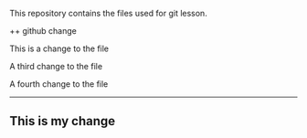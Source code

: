 This repository contains the files used for git lesson.

++ github change

This is a change to the file

A third change to the file

A fourth change to the file

-----
This is my change
-----

